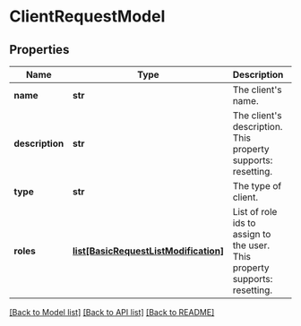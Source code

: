 # ClientRequestModel

## Properties
Name | Type | Description | Notes
------------ | ------------- | ------------- | -------------
**name** | **str** | The client&#x27;s name. | 
**description** | **str** | The client&#x27;s description. This property supports: resetting. | [optional] 
**type** | **str** | The type of client. | 
**roles** | [**list[BasicRequestListModification]**](BasicRequestListModification.md) | List of role ids to assign to the user. This property supports: resetting. | [optional] 

[[Back to Model list]](../README.md#documentation-for-models) [[Back to API list]](../README.md#documentation-for-api-endpoints) [[Back to README]](../README.md)

